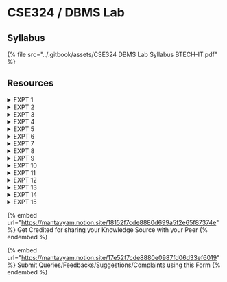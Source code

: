 # CSE324 / DBMS Lab

## Syllabus

{% file src="../.gitbook/assets/CSE324 DBMS Lab Syllabus BTECH-IT.pdf" %}

## Resources

<details>

<summary>EXPT 1</summary>

Using create command design three specific table and the table structure is given below.

Table name- Book with Columns for ISBN / TITLE / PUB\_YEAR / UNIT\_PRICE / AUTHOR\_NAME / PUB\_NAME

Table name- Author with Columns for AUTHOR\_NAME / COUNTRY

Table name- Publisher with Columns for PUB\_NAME / PUB\_ADD1

\<See the Syllabus PDF above for Actual Data to be filled>

</details>

<details>

<summary>EXPT 2</summary>

Write the SQL query to find the name of all publisher from Book relation.

</details>

<details>

<summary>EXPT 3</summary>

Write the SQL query to display the name of all publisher using distinct clause.

</details>

<details>

<summary>EXPT 4</summary>

Write the SQL query to find the names of author from the author table where the first two characters of names are ‘ba’.

</details>

<details>

<summary>EXPT 5</summary>

Write the SQL query to display title of books published in year 2004.

</details>

<details>

<summary>EXPT 6</summary>

Write the SQL query to display title of books having price between 300 to 400.

</details>

<details>

<summary>EXPT 7</summary>

Write the SQL query to display title of books having price between 300 to 400 using operators.

</details>

<details>

<summary>EXPT 8</summary>

Write the SQL query to display title of books with author\_name and country published in year 2004.

</details>

<details>

<summary>EXPT 9</summary>

Write the SQL query to display all title and (unit\_price\*10) as an attribute from book table using arithmetic expression.

</details>

<details>

<summary>EXPT 10</summary>

Write the SQL query to add the new column in all three tables.

</details>

<details>

<summary>EXPT 11</summary>

Study the concept of Views and their utility in DBMS, write the SQL query to design a view.

</details>

<details>

<summary>EXPT 12</summary>

Write the SQL query to make the attribute ISBN as a primary key in Book relation.

</details>

<details>

<summary>EXPT 13</summary>

Write the SQL query to display the all the titles of Books with price and year in descending order.

</details>

<details>

<summary>EXPT 14</summary>

Write the SQL query to study the use of Delete and Drop command in DBMS

</details>

<details>

<summary>EXPT 15</summary>

Study the concept of Triggers, cursors and stored procedures in DBMS.

</details>

{% embed url="https://mantavyam.notion.site/18152f7cde8880d699a5f2e65f87374e" %}
Get Credited for sharing your Knowledge Source with your Peer
{% endembed %}

{% embed url="https://mantavyam.notion.site/17e52f7cde8880e0987fd06d33ef6019" %}
Submit Queries/Feedbacks/Suggestions/Complaints using this Form
{% endembed %}
